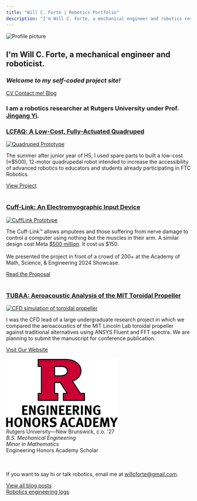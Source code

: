 ```yaml
---
title: "Will C. Forte | Robotics Portfolio"
description: "I'm Will C. Forte, a mechanical engineer and robotics researcher."
---
```


<!-- HERO -->
<div class="flex flex-col sm:flex-row px-4 sm:px-20 items-center sm:items-start justify-center sm:justify-between">
  <img 
    src="/img/will.png" 
    alt="Profile picture" 
    class="w-40 sm:w-48 lg:w-52 border-black border-r-8 border-b-8 mb-4 sm:mb-0 mt-4 sm:mt-0"
  >
  <div class="sm:ml-8 flex-grow sm:basis-2/3">
    <h2 class="mt-0 mb-4 text-2xl sm:text-4xl lg:text-4xl font-bold leading-snug">
      I'm 
      <span class="text-cream px-3 leading-tight italic bg-black hover:bg-green-900">Will C. Forte</span>, 
      a mechanical engineer and roboticist.
    </h2>
    <h3 class="text-lg sm:text-xl lg:text-2xl font-semibold my-2 leading-normal">
      <i>Welcome to my self-coded project site!</i>
    </h3>
    <div class="flex flex-wrap gap-3 sm:gap-4 mt-4 justify-start">
        <!-- Buttons -->
        <a href="https://willcforte.com/pdf/cv25.pdf" 
           class="bg-black text-cream space px-4 py-2 text-lg sm:text-xl shadow-xl hover:bg-green-900 whitespace-nowrap">
          <i class="fa-solid fa-file-pdf"></i> CV
        </a>
        <a href="https://www.linkedin.com/in/willcforte/" 
           class="bg-black text-cream space px-4 py-2 text-lg sm:text-xl shadow-xl hover:bg-green-900 whitespace-nowrap">
          <i class="fa-brands fa-linkedin"></i>
        </a>
        <a href="https://bsky.app/profile/willcforte.com" 
           class="bg-black text-cream space px-4 py-2 text-lg sm:text-xl shadow-xl hover:bg-green-900 whitespace-nowrap">
          <i class="fa-brands fa-bluesky"></i>
        </a>
        <a href="mailto:willcforte@gmail.com" 
           class="bg-black text-cream space px-4 py-2 text-lg sm:text-xl shadow-xl hover:bg-green-900 whitespace-nowrap">
          <i class="fa-solid fa-paper-plane"></i> Contact me!
        </a>
        <a href="/articles" 
           class="bg-black text-cream space px-4 py-2 text-lg sm:text-xl shadow-xl hover:bg-green-900 whitespace-nowrap">
          <i class="fa-solid fa-square-rss"></i> Blog
        </a>
    </div>
  </div>
</div>

<!-- SMALL DESCRIPTION -->
<div class="px-4 sm:px-20 text-center sm:text-left my-8">
  <h3 class="text-lg">
    I am a robotics researcher at Rutgers University under Prof.
    <span class="link"><a href="https://coewww.rutgers.edu/~jgyi/">Jingang Yi</a></span>.
  </h3>
</div>

<!-- FEATURED PROJECTS -->
<div class="px-4 sm:px-20 my-8">

<h3 class="mb-4"><span class="link"><a href="/robotics/quadruped">LCFAQ: A Low-Cost, Fully-Actuated Quadruped</a></span></h3>

<div class="flex flex-col lg:flex-row gap-8 items-center">
    <a href="/robotics/quadruped">
        <img src="media/quad_gif.gif" alt="Quadruped Prototype" class="w-full sm:w-3/4 md:w-4/5 lg:w-3/4 xl:w-2/3 max-w-6xl min-w-[28rem] border-black border-r-8 border-b-8">
    </a>
    <div>
        <p class="text-lg mb-6">
        The summer after junior year of HS, I used spare parts to built a low-cost (≈$500), 12-motor quadrupedal robot intended to increase the accessibility of advanced robotics to educators and students already participating in FTC Robotics.
        </p>
        <a href="/robotics/quadruped" class="bg-black text-cream px-4 py-2 text-2xl shadow-xl hover:bg-green-900 ml-0 md:ml-2 whitespace-nowrap">
        View Project <i class="fa-sharp fa-solid fa-chevron-right"></i>
        </a>
    </div>
</div>

<br>

<h3 class="mb-4"><span class="link"><a href="/robotics/cufflink">Cuff-Link: An Electromyographic Input Device</a></span></h3>

<div class="flex flex-col lg:flex-row gap-8 items-center">
    <a href="/robotics/cufflink">
        <img src="media/lowres_cufflinkgif.gif" alt="CuffLink Prototype" class="w-full sm:w-3/4 md:w-4/5 lg:w-3/4 xl:w-2/3 max-w-6xl min-w-[28rem] border-black border-r-8 border-b-8">
    </a>
    <div>
        <p class="text-lg mb-6">
        The Cuff-Link™ allows amputees and those suffering from nerve damage to control a computer using nothing but the muscles in their arm. A similar design cost Meta <span class="link"><a href="https://www.theverge.com/2019/9/23/20881032/facebook-ctrl-labs-acquisition-neural-interface-armband-ar-vr-deal">$500 million</a></span>. It cost us $150.
        <br>
        <br>
        We presented the project in front of a crowd of 200+ at the Academy of Math, Science, & Engineering 2024 Showcase.
        </p>
        <a href="/robotics/cufflink" class="bg-black text-cream px-4 py-2 text-2xl shadow-xl hover:bg-green-900 ml-0 md:ml-2 whitespace-nowrap">
        Read the Proposal <i class="fa-sharp fa-solid fa-chevron-right"></i>
        </a>
    </div>
</div>

<br>

<h3 class="mb-4"><span class="link"><a href="https://tubaa.dev/">TUBAA: Aeroacoustic Analysis of the MIT Toroidal Propeller</a></span></h3>

<div class="flex flex-col lg:flex-row gap-8 items-center">
    <a href="https://tubaa.dev/">
        <img src="media/tormore.gif" alt="CFD simulation of toroidal propeller" class="w-full sm:w-3/4 md:w-4/5 lg:w-3/4 xl:w-2/3 max-w-6xl min-w-[28rem] border-black border-r-8 border-b-8">
    </a>
    <div>
        <p class="text-lg mb-6">
        I was the CFD lead of a large undergraduate research project in which we compared the aeroacoustics of the MIT Lincoln Lab toroidal propeller against traditional alternatives using ANSYS Fluent and FFT spectra. We are planning to submit the manuscript for conference publication.
        </p>
        <a href="https://tubaa.dev/" class="bg-black text-cream px-4 py-2 text-2xl shadow-xl hover:bg-green-900 ml-0 md:ml-2 whitespace-nowrap">
        Visit Our Website <i class="fa-sharp fa-solid fa-chevron-right"></i>
        </a>
    </div>
</div>

</div>

<br>

<!-- EDUCATION -->
<div class="flex flex-col sm:flex-row items-center sm:items-start gap-4 sm:gap-6 mt-10 centerelement">
<img src="media/RENGHON_V_RED_BLACK.svg" class="w-32 sm:w-32 mb-4 sm:mb-0 mr-6 centerelement">
<div class="text-center sm:text-left">
Rutgers University—New Brunswick, c.o. '27
<br>
<i>B.S. Mechanical Engineering</i>
<br>
<i>Minor in Mathematics</i>
<br>
Engineering Honors Academy Scholar
</div>
</div>

<br>
<br>

<!-- CALLS TO ACTION -->
If you want to say hi or talk robotics, email me at willcforte@gmail.com.

<div class="text-center my-10">
  <a href="/articles" class="bg-black text-white px-6 py-3 text-xl space italic shadow-xl hover:bg-gray-800 inline-block mb-4">
    View all blog posts <i class="fa-solid fa-arrow-right"></i>
  </a>
  <br>
  <a href="/robotics" class="bg-black text-white px-6 py-3 text-xl space italic shadow-xl hover:bg-gray-800 inline-block">
    Robotics engineering logs <i class="fa-solid fa-arrow-right"></i>
  </a>
</div>

<br>


<!-- <h3><span class="link"><a href="/robotics/quadruped">Electromyography Assitive Device: The Cuff-Link</a></span></h3> -->
<!-- <h4>LCFAQ: Low-Cost Fully-Actuated Quadruped</h4> -->

<!-- <div class="flex sm:flex-col md:flex-col lg:flex-row mb-10 centerelement">
    <div class="mr-8">
        <a href="/robotics/quadruped">
            <img src="media/quad_canon_prone.JPG" alt="Quadruped Prototype v4 in Isometric Standing View" class="img border-black border-r-8 border-b-8" style="width: 40em; min-width: 15em;">
        </a>
    </div>
    <div class="flex flex-col">
        <p>The summer after junior year of HS, I built a low-cost, 12-motor quadrupedal robot intended to increase the accessibility of advanced robotics to educators and students already participating in FTC Robotics.</p>
        <a href="/robotics/quadruped"><div class="bg-black text-white pl-4 pr-4 py-2 w-fit text-2xl shadow-xl mb-5 m-auto mt-5 self-center" style="color: #E0D2BD">View Project <i  class="fa-sharp fa-solid fa-chevron-right"></i></div></a>
    </div>
</div> -->

<!-- ### <span class="link centerelement">[Featured Project: DIY Quadruped Prototype](/robotics/quadruped) -->

<!-- <a href="/robotics/quadruped">![Quadruped Beta Prototype](media/quadruped_v1.png){.img .border-black .border-r-8 .border-b-8}</a> -->

<!-- <span class="centerelement">Over the summer of '23, I developed this robot with 12 servos, fully-actuated legs, and spare FTC parts from my teacher. It is controlled with the MuJoCo physics simulator.</span> -->
